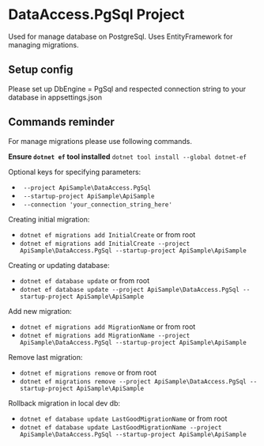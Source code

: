 ﻿# DataAccess.PgSql Project

Used for manage database on PostgreSql.
Uses EntityFramework for managing migrations.

## Setup config

Please set up DbEngine = PgSql and respected connection string to your database in appsettings.json


## Commands reminder

For manage migrations please use following commands.

__Ensure `dotnet ef` tool installed__
`dotnet tool install --global dotnet-ef`


Optional keys for specifying parameters:
- ` --project ApiSample\DataAccess.PgSql`
- ` --startup-project ApiSample\ApiSample` 
- ` --connection 'your_connection_string_here'`

Creating initial migration:
- `dotnet ef migrations add InitialCreate`
or from root
- `dotnet ef migrations add InitialCreate --project ApiSample\DataAccess.PgSql --startup-project ApiSample\ApiSample`

Creating or updating database:
- `dotnet ef database update`
or from root
- `dotnet ef database update --project ApiSample\DataAccess.PgSql --startup-project ApiSample\ApiSample`

Add new migration:
- `dotnet ef migrations add MigrationName`
or from root
- `dotnet ef migrations add MigrationName --project ApiSample\DataAccess.PgSql --startup-project ApiSample\ApiSample`

Remove last migration:
- `dotnet ef migrations remove`
or from root
- `dotnet ef migrations remove --project ApiSample\DataAccess.PgSql --startup-project ApiSample\ApiSample`

Rollback migration in local dev db:
- `dotnet ef database update LastGoodMigrationName`
or from root
- `dotnet ef database update LastGoodMigrationName --project ApiSample\DataAccess.PgSql --startup-project ApiSample\ApiSample`
